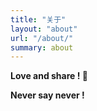 ```yaml
---
title: "关于"
layout: "about"
url: "/about/"
summary: about
---
```



**Love and share ! 🗽**      
     
     
     
**Never say never !**        